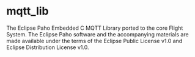 # mqtt_lib
The Eclipse Paho Embedded C MQTT Library ported to the core Flight System.  The Eclipse Paho software and the accompanying materials are made available under the terms of the Eclipse Public License v1.0 and Eclipse Distribution License v1.0.
